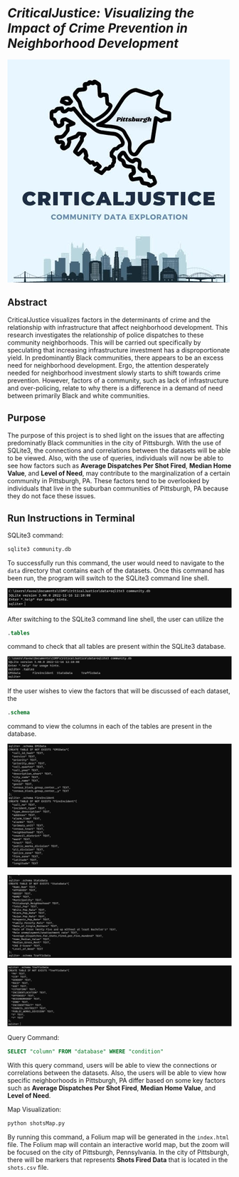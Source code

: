 # ***CriticalJustice: Visualizing the Impact of Crime Prevention in Neighborhood Development***
 
![CriticalJustice](images/newLogo.png)

## Abstract

CriticalJustice visualizes factors in the determinants of crime and the relationship with infrastructure that affect neighborhood development. This research investigates the relationship of police dispatches to these community neighborhoods. This will be carried out specifically by speculating that increasing infrastructure investment has a disproportionate yield. In predominantly Black communities, there appears to be an excess need for neighborhood development. Ergo, the attention desperately needed for neighborhood investment slowly starts to shift towards crime prevention. However, factors of a community, such as lack of infrastructure and over-policing, relate to why there is a difference in a demand of need between primarily Black and white communities.

## Purpose

The purpose of this project is to shed light on the issues that are affecting predominatly Black communities in the city of Pittsburgh. With the use of SQLite3, the connections and correlations between the datasets will be able to be viewed. Also, with the use of queries, individuals will now be able to see how factors such as __Average Dispatches Per Shot Fired__, __Median Home Value__, and __Level of Need__, may contribute to the marginalization of a certain community in Pittsburgh, PA. These factors tend to be overlooked by individuals that live in the suburban communities of Pittsburgh, PA because they do not face these issues.

## Run Instructions in Terminal

SQLite3 command:

```SQL
sqlite3 community.db
```

To successfully run this command, the user would need to navigate to the `data` directory that contains each of the datasets. Once this command has been run, the program will switch to the SQLite3 command line shell.

![SQL Command Shell](images/SQL.png)

After switching to the SQLite3 command line shell, the user can utilize the

```SQL
.tables
```

command to check that all tables are present within the SQLite3 database.

![.tables command](images/tables.png)

If the user wishes to view the factors that will be discussed of each dataset, the

```SQL
.schema
```

command to view the columns in each of the tables are present in the database.

![.schema command](images/schema1.png)

![.schema command2](images/schema2.png)

![.schema command3](images/schema3.png)

Query Command:

```SQL
SELECT "column" FROM "database" WHERE "condition"
```

With this query command, users will be able to view the connections or correlations between the datasets. Also, the users will be able to view
how specific neighborhoods in Pittsburgh, PA differ based on some key factors such as __Average Dispatches Per Shot Fired__, __Median Home Value__, and __Level of Need__.

Map Visualization:

```python
python shotsMap.py
```

By running this command, a Folium map will be generated in the `index.html` file. The Folium map will contain an interactive world map, but the zoom will be focused on the city of Pittsburgh, Pennsylvania. In the city of Pittsburgh, there will be markers that represents __Shots Fired Data__ that is located in the `shots.csv` file.
